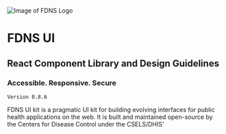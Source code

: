 <style>
img { display:block; margin: 0 auto; },
h1, h2 { text-align: center; }
</style>

![Image of FDNS Logo](img/fdns-logo.svg)

# FDNS UI 
## React Component Library and Design Guidelines
### Accessible. Responsive. Secure
`Version 0.8.6`

FDNS UI kit is a pragmatic UI kit for building evolving interfaces for public health applications on the web. It is built and maintained open-source by the Centers for Disease Control under the CSELS/DHIS'